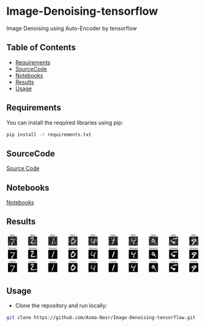 # Image-Denoising-tensorflow
Image Denoising using Auto-Encoder by tensorflow


## Table of Contents

- [Requirements](#requirements)
- [SourceCode](#SourceCode)
- [Notebooks](#Notebooks)
- [Results](#Results)
- [Usage](#usage)

## Requirements
You can install the required libraries using pip:

```bash
pip install -r requirements.txt
```
## SourceCode
[Source Code](https://github.com/Asma-Nasr/Image-Denoising-tensorflow/tree/main/src)

## Notebooks
[Notebooks](https://github.com/Asma-Nasr/Image-Denoising-tensorflow/tree/main/Notebooks)

## Results
![Results](https://github.com/Asma-Nasr/Image-Denoising-tensorflow/blob/main/Notebooks/output.png)

## Usage 

- Clone the repository and run locally:
```bash
git clone https://github.com/Asma-Nasr/Image-Denoising-tensorflow.git
```
